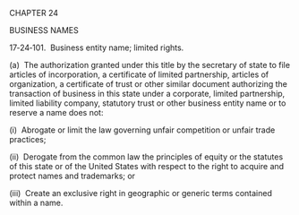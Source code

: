 CHAPTER 24

BUSINESS NAMES

17‑24‑101.  Business entity name; limited rights.

(a)  The authorization granted under this title by the secretary of
state to file articles of incorporation, a certificate of limited
partnership, articles of organization, a certificate of trust or other
similar document authorizing the transaction of business in this state
under a corporate, limited partnership, limited liability company,
statutory trust or other business entity name or to reserve a name does
not:

(i)  Abrogate or limit the law governing unfair competition or unfair
trade practices;

(ii)  Derogate from the common law the principles of equity or the
statutes of this state or of the United States with respect to the right
to acquire and protect names and trademarks; or

(iii)  Create an exclusive right in geographic or generic terms
contained within a name.